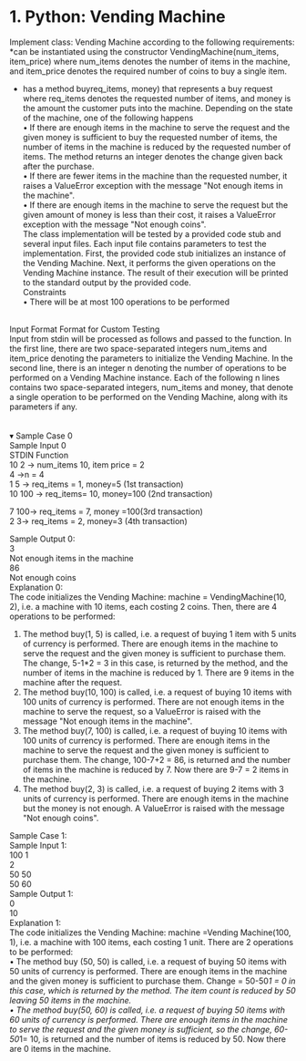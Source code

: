 
# 1. Python: Vending Machine <br>
Implement class: Vending Machine according to the following requirements: <br>
*can be instantiated using the constructor VendingMachine(num_items, item_price) where num_items denotes the number of items in the machine, and item_price denotes the required number of coins to buy a single item.<br>
* has a method buyreq_items, money) that represents a buy request where req_items denotes the requested number of items, and money is the amount the customer puts into the machine. Depending on the state of the machine, one of the following happens<br>
• If there are enough items in the machine to serve the request and the given money is sufficient to buy the requested number of items, the number of items in the machine is reduced by the requested number of items. The method returns an integer denotes the change given back after the purchase. <br>
• If there are fewer items in the machine than the requested number, it raises a ValueError exception with the message "Not enough items in the machine".  <br>
• If there are enough items in the machine to serve the request but the given amount of money is less than their cost, it raises a ValueError exception with the message "Not enough coins".   <br>
The class implementation will be tested by a provided code stub and several input files. Each input file contains parameters to test the implementation. First, the provided code stub initializes an instance of the Vending Machine. Next, it performs the given operations on the Vending Machine instance. The result of their execution will be printed to the standard output by the provided code. <br>
Constraints <br>
• There will be at most 100 operations to be performed <br>
﻿

Input Format Format for Custom Testing <br>
Input from stdin will be processed as follows and passed to the function.
In the first line, there are two space-separated integers num_items and item_price denoting the parameters to initialize the Vending Machine.
In the second line, there is an integer n denoting the number of operations to be performed on a Vending Machine instance.
Each of the following n lines contains two space-separated integers, num_items and money, that denote a single operation to be performed on the Vending Machine, along with its parameters if any.
<br>
<br>
<br>
▾ Sample Case 0 <br>
Sample Input 0 <br>
STDIN                      Function <br>
10 2    → num_items 10, item price = 2 <br>
4          →n = 4 <br>
1  5      → req_items = 1, money=5 (1st transaction)  <br>
10 100 → req_items= 10, money=100 (2nd transaction)  <br>


7 100→  req_items = 7, money =100(3rd transaction)  <br>
2 3→ req_items = 2, money=3  (4th transaction) <br>

Sample Output 0: <br>
3   <br>
Not enough items in the machine   <br>
86    <br> 
Not enough coins   <br>
Explanation 0:   <br>
The code initializes the Vending Machine: machine = VendingMachine(10, 2), i.e. a machine with 10 items, each costing 2 coins. Then, there are 4 operations to be performed: <br>
1. The method buy(1, 5) is called, i.e. a request of buying 1 item with 5 units of currency is performed. There are enough items in the machine to serve the request and the given money is sufficient to purchase them. The change, 5-1*2 = 3 in this case, is returned by the method, and the number of items in the machine is reduced by 1. There are 9 items in the machine after the request.  <br>
2. The method buy(10, 100) is called, i.e. a request of buying 10 items with 100 units of currency is performed. There are not enough items in the machine to serve the request, so a ValueError is raised with the message "Not enough items in the machine".  <br>
3. The method buy(7, 100) is called, i.e. a request of buying 10 items with 100 units of currency is performed. There are enough items in the machine to serve the request and the given money is sufficient to purchase them. The change, 100-7+2 = 86, is returned and the number of items in the machine is reduced by 7. Now there are 9-7 = 2 items in the machine.  <br>
4. The method buy(2, 3) is called, i.e. a request of buying 2 items with 3 units of currency is performed. There are enough items in the machine but the money is not enough. A ValueError is raised with the message "Not enough coins".   <br>

Sample Case 1:    <br>
Sample Input 1:   <br>
100 1   <br>
2   <br>
50 50   <br>
50 60   <br>
Sample Output 1:    <br>
0    <br>
10    <br>
Explanation 1:   <br>
The code initializes the Vending Machine: machine =Vending Machine(100, 1), i.e. a machine with 100 items, each costing 1 unit. There are 2 operations to be performed: <br>
• The method buy (50, 50) is called, i.e. a request of buying 50 items with 50 units of currency is performed. There are enough items in the machine and the given money is sufficient to purchase them. Change = 50-50*1 = 0 in this case, which is returned by the method. The item count is reduced by 50 leaving 50 items in the machine. <br>
• The method buy(50, 60) is called, i.e. a request of buying 50 items with 60 units of currency is performed. There are enough items in the machine to serve the request and the given money is sufficient, so the change, 60-50*1= 10, is returned and the number of items is reduced by 50. Now there are 0 items in the machine.
